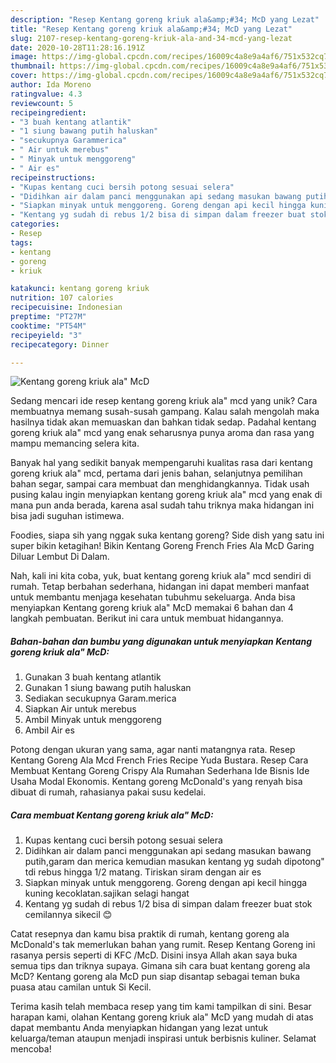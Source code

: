 ```yaml
---
description: "Resep Kentang goreng kriuk ala&amp;#34; McD yang Lezat"
title: "Resep Kentang goreng kriuk ala&amp;#34; McD yang Lezat"
slug: 2107-resep-kentang-goreng-kriuk-ala-and-34-mcd-yang-lezat
date: 2020-10-28T11:28:16.191Z
image: https://img-global.cpcdn.com/recipes/16009c4a8e9a4af6/751x532cq70/kentang-goreng-kriuk-ala-mcd-foto-resep-utama.jpg
thumbnail: https://img-global.cpcdn.com/recipes/16009c4a8e9a4af6/751x532cq70/kentang-goreng-kriuk-ala-mcd-foto-resep-utama.jpg
cover: https://img-global.cpcdn.com/recipes/16009c4a8e9a4af6/751x532cq70/kentang-goreng-kriuk-ala-mcd-foto-resep-utama.jpg
author: Ida Moreno
ratingvalue: 4.3
reviewcount: 5
recipeingredient:
- "3 buah kentang atlantik"
- "1 siung bawang putih haluskan"
- "secukupnya Garammerica"
- " Air untuk merebus"
- " Minyak untuk menggoreng"
- " Air es"
recipeinstructions:
- "Kupas kentang cuci bersih potong sesuai selera"
- "Didihkan air dalam panci menggunakan api sedang masukan bawang putih,garam dan merica kemudian masukan kentang yg sudah dipotong&#34; tdi rebus hingga 1/2 matang. Tiriskan siram dengan air es"
- "Siapkan minyak untuk menggoreng. Goreng dengan api kecil hingga kuning kecoklatan.sajikan selagi hangat"
- "Kentang yg sudah di rebus 1/2 bisa di simpan dalam freezer buat stok cemilannya sikecil 😊"
categories:
- Resep
tags:
- kentang
- goreng
- kriuk

katakunci: kentang goreng kriuk 
nutrition: 107 calories
recipecuisine: Indonesian
preptime: "PT27M"
cooktime: "PT54M"
recipeyield: "3"
recipecategory: Dinner

---
```



![Kentang goreng kriuk ala&#34; McD](https://img-global.cpcdn.com/recipes/16009c4a8e9a4af6/751x532cq70/kentang-goreng-kriuk-ala-mcd-foto-resep-utama.jpg)

Sedang mencari ide resep kentang goreng kriuk ala&#34; mcd yang unik? Cara membuatnya memang susah-susah gampang. Kalau salah mengolah maka hasilnya tidak akan memuaskan dan bahkan tidak sedap. Padahal kentang goreng kriuk ala&#34; mcd yang enak seharusnya punya aroma dan rasa yang mampu memancing selera kita.

Banyak hal yang sedikit banyak mempengaruhi kualitas rasa dari kentang goreng kriuk ala&#34; mcd, pertama dari jenis bahan, selanjutnya pemilihan bahan segar, sampai cara membuat dan menghidangkannya. Tidak usah pusing kalau ingin menyiapkan kentang goreng kriuk ala&#34; mcd yang enak di mana pun anda berada, karena asal sudah tahu triknya maka hidangan ini bisa jadi suguhan istimewa.

Foodies, siapa sih yang nggak suka kentang goreng? Side dish yang satu ini super bikin ketagihan! Bikin Kentang Goreng French Fries Ala McD Garing Diluar Lembut Di Dalam.


Nah, kali ini kita coba, yuk, buat kentang goreng kriuk ala&#34; mcd sendiri di rumah. Tetap berbahan sederhana, hidangan ini dapat memberi manfaat untuk membantu menjaga kesehatan tubuhmu sekeluarga. Anda bisa menyiapkan Kentang goreng kriuk ala&#34; McD memakai 6 bahan dan 4 langkah pembuatan. Berikut ini cara untuk membuat hidangannya.

<!--inarticleads1-->

##### Bahan-bahan dan bumbu yang digunakan untuk menyiapkan Kentang goreng kriuk ala&#34; McD:

1. Gunakan 3 buah kentang atlantik
1. Gunakan 1 siung bawang putih haluskan
1. Sediakan secukupnya Garam.merica
1. Siapkan  Air untuk merebus
1. Ambil  Minyak untuk menggoreng
1. Ambil  Air es


Potong dengan ukuran yang sama, agar nanti matangnya rata. Resep Kentang Goreng Ala Mcd French Fries Recipe Yuda Bustara. Resep Cara Membuat Kentang Goreng Crispy Ala Rumahan Sederhana Ide Bisnis Ide Usaha Modal Ekonomis. Kentang goreng McDonald&#39;s yang renyah bisa dibuat di rumah, rahasianya pakai susu kedelai. 

<!--inarticleads2-->

##### Cara membuat Kentang goreng kriuk ala&#34; McD:

1. Kupas kentang cuci bersih potong sesuai selera
1. Didihkan air dalam panci menggunakan api sedang masukan bawang putih,garam dan merica kemudian masukan kentang yg sudah dipotong&#34; tdi rebus hingga 1/2 matang. Tiriskan siram dengan air es
1. Siapkan minyak untuk menggoreng. Goreng dengan api kecil hingga kuning kecoklatan.sajikan selagi hangat
1. Kentang yg sudah di rebus 1/2 bisa di simpan dalam freezer buat stok cemilannya sikecil 😊


Catat resepnya dan kamu bisa praktik di rumah, kentang goreng ala McDonald&#39;s tak memerlukan bahan yang rumit. Resep Kentang Goreng ini rasanya persis seperti di KFC /McD. Disini insya Allah akan saya buka semua tips dan triknya supaya. Gimana sih cara buat kentang goreng ala McD? Kentang goreng ala McD pun siap disantap sebagai teman buka puasa atau camilan untuk Si Kecil. 

Terima kasih telah membaca resep yang tim kami tampilkan di sini. Besar harapan kami, olahan Kentang goreng kriuk ala&#34; McD yang mudah di atas dapat membantu Anda menyiapkan hidangan yang lezat untuk keluarga/teman ataupun menjadi inspirasi untuk berbisnis kuliner. Selamat mencoba!
